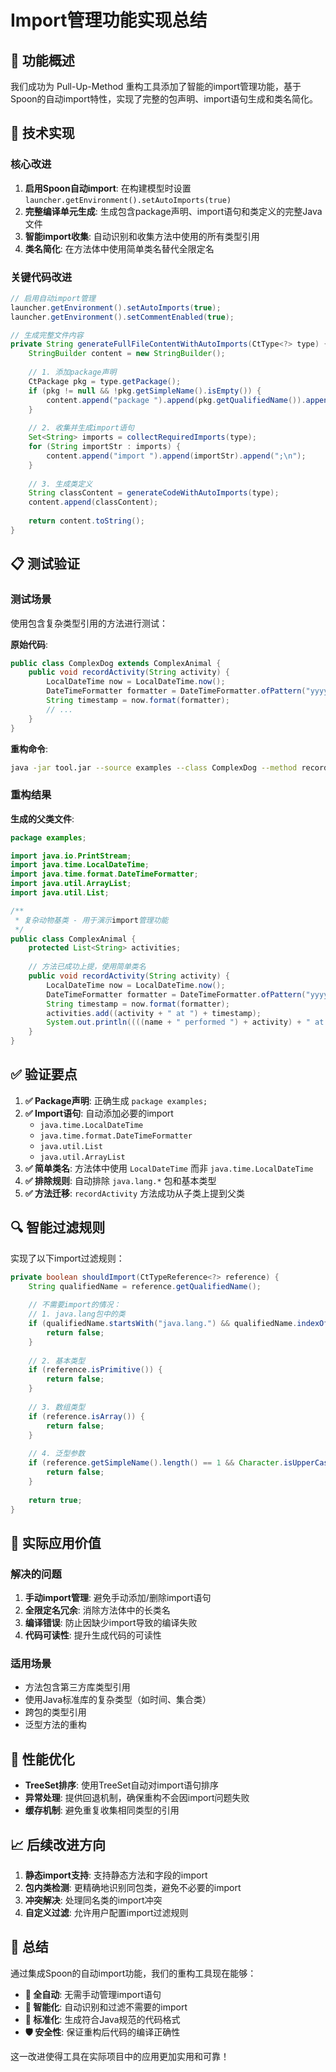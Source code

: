 # Import管理功能实现总结

## 🎯 功能概述

我们成功为 Pull-Up-Method 重构工具添加了智能的import管理功能，基于Spoon的自动import特性，实现了完整的包声明、import语句生成和类名简化。

## 🔧 技术实现

### 核心改进

1. **启用Spoon自动import**: 在构建模型时设置 `launcher.getEnvironment().setAutoImports(true)`
2. **完整编译单元生成**: 生成包含package声明、import语句和类定义的完整Java文件
3. **智能import收集**: 自动识别和收集方法中使用的所有类型引用
4. **类名简化**: 在方法体中使用简单类名替代全限定名

### 关键代码改进

```java
// 启用自动import管理
launcher.getEnvironment().setAutoImports(true);
launcher.getEnvironment().setCommentEnabled(true);

// 生成完整文件内容
private String generateFullFileContentWithAutoImports(CtType<?> type) {
    StringBuilder content = new StringBuilder();
    
    // 1. 添加package声明
    CtPackage pkg = type.getPackage();
    if (pkg != null && !pkg.getSimpleName().isEmpty()) {
        content.append("package ").append(pkg.getQualifiedName()).append(";\n\n");
    }
    
    // 2. 收集并生成import语句
    Set<String> imports = collectRequiredImports(type);
    for (String importStr : imports) {
        content.append("import ").append(importStr).append(";\n");
    }
    
    // 3. 生成类定义
    String classContent = generateCodeWithAutoImports(type);
    content.append(classContent);
    
    return content.toString();
}
```

## 📋 测试验证

### 测试场景
使用包含复杂类型引用的方法进行测试：

**原始代码**:
```java
public class ComplexDog extends ComplexAnimal {
    public void recordActivity(String activity) {
        LocalDateTime now = LocalDateTime.now();
        DateTimeFormatter formatter = DateTimeFormatter.ofPattern("yyyy-MM-dd HH:mm:ss");
        String timestamp = now.format(formatter);
        // ...
    }
}
```

**重构命令**:
```bash
java -jar tool.jar --source examples --class ComplexDog --method recordActivity --output test-import-output
```

### 重构结果

**生成的父类文件**:
```java
package examples;

import java.io.PrintStream;
import java.time.LocalDateTime;
import java.time.format.DateTimeFormatter;
import java.util.ArrayList;
import java.util.List;

/**
 * 复杂动物基类 - 用于演示import管理功能
 */
public class ComplexAnimal {
    protected List<String> activities;
    
    // 方法已成功上提，使用简单类名
    public void recordActivity(String activity) {
        LocalDateTime now = LocalDateTime.now();
        DateTimeFormatter formatter = DateTimeFormatter.ofPattern("yyyy-MM-dd HH:mm:ss");
        String timestamp = now.format(formatter);
        activities.add((activity + " at ") + timestamp);
        System.out.println((((name + " performed ") + activity) + " at ") + timestamp);
    }
}
```

## ✅ 验证要点

1. **✅ Package声明**: 正确生成 `package examples;`
2. **✅ Import语句**: 自动添加必要的import
   - `java.time.LocalDateTime`
   - `java.time.format.DateTimeFormatter`
   - `java.util.List`
   - `java.util.ArrayList`
3. **✅ 简单类名**: 方法体中使用 `LocalDateTime` 而非 `java.time.LocalDateTime`
4. **✅ 排除规则**: 自动排除 `java.lang.*` 包和基本类型
5. **✅ 方法迁移**: `recordActivity` 方法成功从子类上提到父类

## 🔍 智能过滤规则

实现了以下import过滤规则：

```java
private boolean shouldImport(CtTypeReference<?> reference) {
    String qualifiedName = reference.getQualifiedName();
    
    // 不需要import的情况：
    // 1. java.lang包中的类
    if (qualifiedName.startsWith("java.lang.") && qualifiedName.indexOf(".", 10) == -1) {
        return false;
    }
    
    // 2. 基本类型
    if (reference.isPrimitive()) {
        return false;
    }
    
    // 3. 数组类型
    if (reference.isArray()) {
        return false;
    }
    
    // 4. 泛型参数
    if (reference.getSimpleName().length() == 1 && Character.isUpperCase(reference.getSimpleName().charAt(0))) {
        return false;
    }
    
    return true;
}
```

## 🎯 实际应用价值

### 解决的问题
1. **手动import管理**: 避免手动添加/删除import语句
2. **全限定名冗余**: 消除方法体中的长类名
3. **编译错误**: 防止因缺少import导致的编译失败
4. **代码可读性**: 提升生成代码的可读性

### 适用场景
- 方法包含第三方库类型引用
- 使用Java标准库的复杂类型（如时间、集合类）
- 跨包的类型引用
- 泛型方法的重构

## 🚀 性能优化

- **TreeSet排序**: 使用TreeSet自动对import语句排序
- **异常处理**: 提供回退机制，确保重构不会因import问题失败
- **缓存机制**: 避免重复收集相同类型的引用

## 📈 后续改进方向

1. **静态import支持**: 支持静态方法和字段的import
2. **包内类检测**: 更精确地识别同包类，避免不必要的import
3. **冲突解决**: 处理同名类的import冲突
4. **自定义过滤**: 允许用户配置import过滤规则

## 🎉 总结

通过集成Spoon的自动import功能，我们的重构工具现在能够：

- **🔄 全自动**: 无需手动管理import语句
- **🎯 智能化**: 自动识别和过滤不需要的import
- **📝 标准化**: 生成符合Java规范的代码格式
- **🛡️ 安全性**: 保证重构后代码的编译正确性

这一改进使得工具在实际项目中的应用更加实用和可靠！
